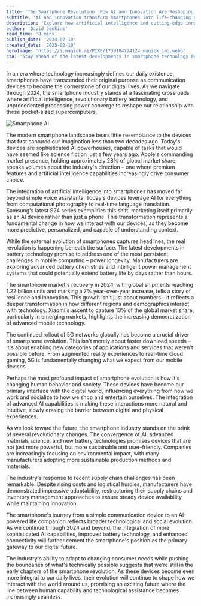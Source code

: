 ```yaml
---
title: 'The Smartphone Revolution: How AI and Innovation Are Reshaping Our Digital Future'
subtitle: 'AI and innovation transform smartphones into life-changing digital companions'
description: 'Explore how artificial intelligence and cutting-edge innovation are transforming smartphones from simple communication devices into sophisticated AI powerhouses. From revolutionary battery technology to 5G networks, discover how these changes are reshaping our digital future and changing the way we interact with technology.'
author: 'David Jenkins'
read_time: '8 mins'
publish_date: '2024-02-10'
created_date: '2025-02-10'
heroImage: 'https://i.magick.ai/PIXE/1739184724124_magick_img.webp'
cta: 'Stay ahead of the latest developments in smartphone technology and AI innovation. Follow us on LinkedIn for exclusive insights and analysis from industry experts!'
---
```


In an era where technology increasingly defines our daily existence, smartphones have transcended their original purpose as communication devices to become the cornerstone of our digital lives. As we navigate through 2024, the smartphone industry stands at a fascinating crossroads where artificial intelligence, revolutionary battery technology, and unprecedented processing power converge to reshape our relationship with these pocket-sized supercomputers.

![Smartphone AI](https://i.magick.ai/PIXE/1739184724127_magick_img.webp)

The modern smartphone landscape bears little resemblance to the devices that first captured our imagination less than two decades ago. Today's devices are sophisticated AI powerhouses, capable of tasks that would have seemed like science fiction just a few years ago. Apple's commanding market presence, holding approximately 28% of global market share, speaks volumes about the industry's direction – one where premium features and artificial intelligence capabilities increasingly drive consumer choice.

The integration of artificial intelligence into smartphones has moved far beyond simple voice assistants. Today's devices leverage AI for everything from computational photography to real-time language translation. Samsung's latest S24 series exemplifies this shift, marketing itself primarily as an AI device rather than just a phone. This transformation represents a fundamental change in how we interact with our devices, as they become more predictive, personalized, and capable of understanding context.

While the external evolution of smartphones captures headlines, the real revolution is happening beneath the surface. The latest developments in battery technology promise to address one of the most persistent challenges in mobile computing – power longevity. Manufacturers are exploring advanced battery chemistries and intelligent power management systems that could potentially extend battery life by days rather than hours.

The smartphone market's recovery in 2024, with global shipments reaching 1.22 billion units and marking a 7% year-over-year increase, tells a story of resilience and innovation. This growth isn't just about numbers – it reflects a deeper transformation in how different regions and demographics interact with technology. Xiaomi's ascent to capture 13% of the global market share, particularly in emerging markets, highlights the increasing democratization of advanced mobile technology.

The continued rollout of 5G networks globally has become a crucial driver of smartphone evolution. This isn't merely about faster download speeds – it's about enabling new categories of applications and services that weren't possible before. From augmented reality experiences to real-time cloud gaming, 5G is fundamentally changing what we expect from our mobile devices.

Perhaps the most profound impact of smartphone evolution is how it's changing human behavior and society. These devices have become our primary interface with the digital world, influencing everything from how we work and socialize to how we shop and entertain ourselves. The integration of advanced AI capabilities is making these interactions more natural and intuitive, slowly erasing the barrier between digital and physical experiences.

As we look toward the future, the smartphone industry stands on the brink of several revolutionary changes. The convergence of AI, advanced materials science, and new battery technologies promises devices that are not just more powerful, but more sustainable and user-friendly. Companies are increasingly focusing on environmental impact, with many manufacturers adopting more sustainable production methods and materials.

The industry's response to recent supply chain challenges has been remarkable. Despite rising costs and logistical hurdles, manufacturers have demonstrated impressive adaptability, restructuring their supply chains and inventory management approaches to ensure steady device availability while maintaining innovation.

The smartphone's journey from a simple communication device to an AI-powered life companion reflects broader technological and social evolution. As we continue through 2024 and beyond, the integration of more sophisticated AI capabilities, improved battery technology, and enhanced connectivity will further cement the smartphone's position as the primary gateway to our digital future.

The industry's ability to adapt to changing consumer needs while pushing the boundaries of what's technically possible suggests that we're still in the early chapters of the smartphone revolution. As these devices become even more integral to our daily lives, their evolution will continue to shape how we interact with the world around us, promising an exciting future where the line between human capability and technological assistance becomes increasingly seamless.